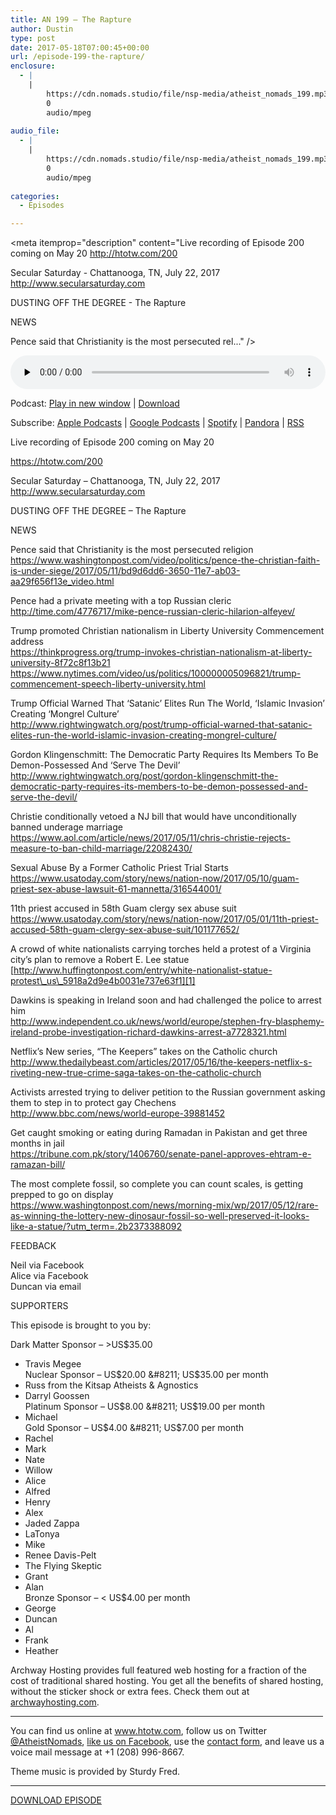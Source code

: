 ```yaml
---
title: AN 199 – The Rapture
author: Dustin
type: post
date: 2017-05-18T07:00:45+00:00
url: /episode-199-the-rapture/
enclosure:
  - |
    |
        https://cdn.nomads.studio/file/nsp-media/atheist_nomads_199.mp3
        0
        audio/mpeg
        
audio_file:
  - |
    |
        https://cdn.nomads.studio/file/nsp-media/atheist_nomads_199.mp3
        0
        audio/mpeg
        
categories:
  - Episodes

---
```

<div itemscope itemtype="http://schema.org/AudioObject">
  <meta itemprop="name" content="Episode 199 &#8211; The Rapture" />
  
  <meta itemprop="uploadDate" content="2017-05-18T01:00:45-06:00" />
  
  <meta itemprop="encodingFormat" content="audio/mpeg" />
  
  <meta itemprop="description" content="Live recording of Episode 200 coming on May 20
http://htotw.com/200

Secular Saturday - Chattanooga, TN, July 22, 2017
http://www.secularsaturday.com

DUSTING OFF THE DEGREE - The Rapture

NEWS

Pence said that Christianity is the most persecuted rel..." />
  
  <meta itemprop="contentUrl" content="https://dts.podtrac.com/redirect.mp3/cdn.nomads.studio/file/nsp-media/atheist_nomads_199.mp3" />
  </p> 
  
  <div class="powerpress_player" id="powerpress_player_8463">
    <audio class="wp-audio-shortcode" id="audio-1552-207" preload="none" style="width: 100%;" controls="controls"><source type="audio/mpeg" src="https://dts.podtrac.com/redirect.mp3/cdn.nomads.studio/file/nsp-media/atheist_nomads_199.mp3?_=207" /><a href="https://dts.podtrac.com/redirect.mp3/cdn.nomads.studio/file/nsp-media/atheist_nomads_199.mp3">https://dts.podtrac.com/redirect.mp3/cdn.nomads.studio/file/nsp-media/atheist_nomads_199.mp3</a></audio>
  </div>
</div>

<p class="powerpress_links powerpress_links_mp3">
  Podcast: <a href="https://dts.podtrac.com/redirect.mp3/cdn.nomads.studio/file/nsp-media/atheist_nomads_199.mp3" class="powerpress_link_pinw" target="_blank" title="Play in new window" onclick="return powerpress_pinw('https://htotw.com/?powerpress_pinw=1552-podcast');" rel="nofollow">Play in new window</a> | <a href="https://dts.podtrac.com/redirect.mp3/cdn.nomads.studio/file/nsp-media/atheist_nomads_199.mp3" class="powerpress_link_d" title="Download" rel="nofollow" download="atheist_nomads_199.mp3">Download</a>
</p>

<p class="powerpress_links powerpress_subscribe_links">
  Subscribe: <a href="https://podcasts.apple.com/us/podcast/humanists-take-on-the-world/id530050098?mt=2&ls=1" class="powerpress_link_subscribe powerpress_link_subscribe_itunes" target="_blank" title="Subscribe on Apple Podcasts" rel="nofollow">Apple Podcasts</a> | <a href="https://www.google.com/podcasts?feed=aHR0cDovL2F0aGVpc3Rub21hZHMubGlic3luLmNvbS9yc3M%3D" class="powerpress_link_subscribe powerpress_link_subscribe_googleplay" target="_blank" title="Subscribe on Google Podcasts" rel="nofollow">Google Podcasts</a> | <a href="https://open.spotify.com/show/3LzK2xZGike6Tc1GEMtMbr?si=LieN9SNuTpq96smuaUsH8A" class="powerpress_link_subscribe powerpress_link_subscribe_spotify" target="_blank" title="Subscribe on Spotify" rel="nofollow">Spotify</a> | <a href="https://www.pandora.com/podcast/atheist-nomads/PC:10122?corr=62071012&part=ug" class="powerpress_link_subscribe powerpress_link_subscribe_pandora" target="_blank" title="Subscribe on Pandora" rel="nofollow">Pandora</a> | <a href="https://htotw.com/feed/podcast/" class="powerpress_link_subscribe powerpress_link_subscribe_rss" target="_blank" title="Subscribe via RSS" rel="nofollow">RSS</a>
</p>

<CENTER>
</CENTER>Live recording of Episode 200 coming on May 20

  
<https://htotw.com/200>

Secular Saturday &#8211; Chattanooga, TN, July 22, 2017  
<http://www.secularsaturday.com>

DUSTING OFF THE DEGREE &#8211; The Rapture

NEWS

Pence said that Christianity is the most persecuted religion  
<https://www.washingtonpost.com/video/politics/pence-the-christian-faith-is-under-siege/2017/05/11/bd9d6dd6-3650-11e7-ab03-aa29f656f13e_video.html>

Pence had a private meeting with a top Russian cleric  
<http://time.com/4776717/mike-pence-russian-cleric-hilarion-alfeyev/>

Trump promoted Christian nationalism in Liberty University Commencement address  
<https://thinkprogress.org/trump-invokes-christian-nationalism-at-liberty-university-8f72c8f13b21>  
<https://www.nytimes.com/video/us/politics/100000005096821/trump-commencement-speech-liberty-university.html>

Trump Official Warned That ‘Satanic’ Elites Run The World, ‘Islamic Invasion’ Creating ‘Mongrel Culture’  
<http://www.rightwingwatch.org/post/trump-official-warned-that-satanic-elites-run-the-world-islamic-invasion-creating-mongrel-culture/>

Gordon Klingenschmitt: The Democratic Party Requires Its Members To Be Demon-Possessed And ‘Serve The Devil’  
<http://www.rightwingwatch.org/post/gordon-klingenschmitt-the-democratic-party-requires-its-members-to-be-demon-possessed-and-serve-the-devil/>

Christie conditionally vetoed a NJ bill that would have unconditionally banned underage marriage  
<https://www.aol.com/article/news/2017/05/11/chris-christie-rejects-measure-to-ban-child-marriage/22082430/>

Sexual Abuse By a Former Catholic Priest Trial Starts  
<https://www.usatoday.com/story/news/nation-now/2017/05/10/guam-priest-sex-abuse-lawsuit-61-mannetta/316544001/>

11th priest accused in 58th Guam clergy sex abuse suit  
<https://www.usatoday.com/story/news/nation-now/2017/05/01/11th-priest-accused-58th-guam-clergy-sex-abuse-suit/101177652/>

A crowd of white nationalists carrying torches held a protest of a Virginia city&#8217;s plan to remove a Robert E. Lee statue  
[http://www.huffingtonpost.com/entry/white-nationalist-statue-protest\_us\_5918a2d9e4b0031e737e63f1][1]

Dawkins is speaking in Ireland soon and had challenged the police to arrest him  
<http://www.independent.co.uk/news/world/europe/stephen-fry-blasphemy-ireland-probe-investigation-richard-dawkins-arrest-a7728321.html>

Netflix&#8217;s New series, &#8220;The Keepers&#8221; takes on the Catholic church  
<http://www.thedailybeast.com/articles/2017/05/16/the-keepers-netflix-s-riveting-new-true-crime-saga-takes-on-the-catholic-church>

Activists arrested trying to deliver petition to the Russian government asking them to step in to protect gay Chechens  
<http://www.bbc.com/news/world-europe-39881452>

Get caught smoking or eating during Ramadan in Pakistan and get three months in jail  
<https://tribune.com.pk/story/1406760/senate-panel-approves-ehtram-e-ramazan-bill/>

The most complete fossil, so complete you can count scales, is getting prepped to go on display  
<https://www.washingtonpost.com/news/morning-mix/wp/2017/05/12/rare-as-winning-the-lottery-new-dinosaur-fossil-so-well-preserved-it-looks-like-a-statue/?utm_term=.2b2373388092>

FEEDBACK

Neil via Facebook  
Alice via Facebook  
Duncan via email

SUPPORTERS

This episode is brought to you by:

Dark Matter Sponsor &#8211; >US$35.00  
* Travis Megee  
Nuclear Sponsor &#8211; US$20.00 &#8211; US$35.00 per month  
* Russ from the Kitsap Atheists & Agnostics  
* Darryl Goossen  
Platinum Sponsor &#8211; US$8.00 &#8211; US$19.00 per month  
* Michael  
Gold Sponsor &#8211; US$4.00 &#8211; US$7.00 per month  
* Rachel  
* Mark  
* Nate  
* Willow  
* Alice  
* Alfred  
* Henry  
* Alex  
* Jaded Zappa  
* LaTonya  
* Mike  
* Renee Davis-Pelt  
* The Flying Skeptic  
* Grant  
* Alan  
Bronze Sponsor &#8211; < US$4.00 per month  
* George  
* Duncan  
* Al  
* Frank  
* Heather

Archway Hosting provides full featured web hosting for a fraction of the cost of traditional shared hosting. You get all the benefits of shared hosting, without the sticker shock or extra fees. Check them out at <a href="http://archwayhosting.com/" target="_blank" rel="noopener noreferrer">archwayhosting.com</a>.

<hr width="500" />

You can find us online at <a href="https://www.htotw.com/" target="_blank" rel="noopener noreferrer">www.htotw.com</a>, follow us on Twitter <a href="https://htotw.com/twitter" target="_blank" rel="noopener noreferrer">@AtheistNomads</a>, <a href="https://htotw.com/facebook" target="_blank" rel="noopener noreferrer">like us on Facebook</a>, use the [contact form](https://htotw.com/contact), and leave us a voice mail message at +1 (208) 996-8667.

Theme music is provided by Sturdy Fred.

<hr width="”500”" />

[DOWNLOAD EPISODE][2]

 [1]: http://www.huffingtonpost.com/entry/white-nationalist-statue-protest_us_5918a2d9e4b0031e737e63f1
 [2]: https://dts.podtrac.com/redirect.mp3/cdn.nomads.studio/file/nsp-media/atheist_nomads_199.mp3